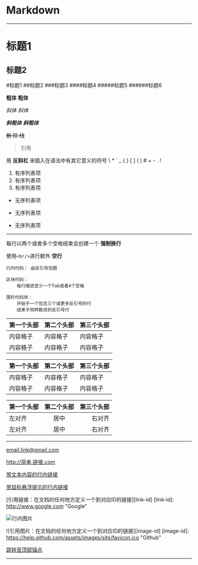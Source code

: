 <a id="top"></a>
# Markdown



---



标题1
=====

标题2
-----

#标题1
##标题2
###标题3
####标题4
#####标题5
######标题6



**粗体**  __粗体__

*斜体*  _斜体_

***斜粗体***  ___斜粗体___

~~删 除 线~~

> 引用

用 **反斜杠** 来插入在语法中有其它意义的符号
\\ \* \` \_ \{ \} \[ \] \( \) \# \+ \- \. \!



1. 有序列表项
2. 有序列表项
3. 有序列表项

* 无序列表项
- 无序列表项
+ 无序列表项



***



每行以两个或者多个空格结束会创建一个 **强制换行**  

使用`<br/>`进行额外 **空行**



`
行内代码：
由反引号包围
`

	区块代码：
		每行缩进至少一个Tab或者4个空格

```
围栏代码块：
	开始于一个包含三个或更多反引号的行
	结束于同样数目的反引号行
```



第一个头部 | 第二个头部 | 第三个头部
--------|---------|-------
内容格子 | 内容格子 | 内容格子
内容格子 | 内容格子 | 内容格子

|第一个头部 | 第二个头部 | 第三个头部|
|---------|-----------|---------|
|内容格子  | 内容格子   | 内容格子 |
|内容格子  | 内容格子   | 内容格子 |

第一个头部 | 第二个头部 | 第三个头部
:--------|:---------:|-------:
左对齐 | 居中 | 右对齐
左对齐 | 居中 | 右对齐



- - -



<email.link@gmail.com>  

<http://简单.链接.com>  

[带文本内容的行内链接](http://www.google.com)  

[带鼠标悬浮提示的行内链接](http://www.google.com "Google")

[引用链接：在文档的任何地方定义一个到对应ID的链接][link-id]
[link-id]: http://www.google.com "Google"



![行内图片](https://help.github.com/assets/images/site/favicon.ico "Github")

![引用图片：在文档的任何地方定义一个到对应ID的链接][image-id]
[image-id]: https://help.github.com/assets/images/site/favicon.ico "Github"



[跳转至顶部锚点](#top "顶部")



---
